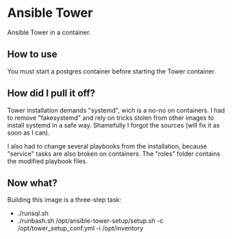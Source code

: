 Ansible Tower
=============

Ansible Tower in a container.

## How to use

You must start a postgres container before starting the Tower
container.

## How did I pull it off?

Tower installation demands "systemd", wich is a no-no on containers.
I had to remove "fakesystemd" and rely on tricks stolen from other
images to install systemd in a safe way. Shamefully I forgot the
sources (will fix it as soon as I can).

I also had to change several playbooks from the installation, because
"service" tasks are also broken on containers. The "roles" folder contains
the modified playbook files.

## Now what?

Building this image is a three-step task:

* ./runsql.sh
* ./runbash.sh /opt/ansible-tower-setup/setup.sh -c /opt/tower_setup_conf.yml -i /opt/inventory
